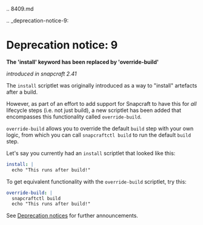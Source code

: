 .. 8409.md

.. _deprecation-notice-9:

# Deprecation notice: 9

**The 'install' keyword has been replaced by 'override-build'**

_introduced in snapcraft 2.41_

The `install` scriptlet was originally introduced as a way to "install" artefacts after a build.

However, as part of an effort to add support for Snapcraft to have this for _all_ lifecycle steps (i.e. not just build), a new scriptlet has been added that encompasses this functionality called `override-build`.

`override-build` allows you to override the default `build` step with your own logic, from which you can call `snapcraftctl build` to run the default `build` step.

Let's say you currently had an `install` scriptlet that looked like this:

```yaml
install: |
  echo "This runs after build!"
```

To get equivalent functionality with the `override-build` scriptlet, try this:

```yaml
override-build: |
  snapcraftctl build
  echo "This runs after build!"
```

See [Deprecation notices](deprecation-notices.md)  for further announcements.